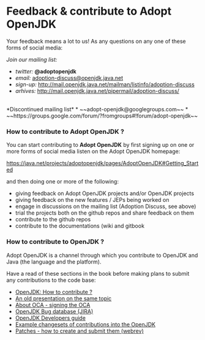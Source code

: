 # Feedback & contribute to Adopt OpenJDK

Your feedback means a lot to us! As any questions on any one of these forms of social media:

*Join our mailing list:*
* *twitter:* **@adoptopenjdk**
* *email:* adoption-discuss@openjdk.java.net
* *sign-up:* http://mail.openjdk.java.net/mailman/listinfo/adoption-discuss
* *arhives:* http://mail.openjdk.java.net/pipermail/adoption-discuss/

<br/>
*Discontinued mailing list*
* ~~adopt-openjdk@googlegroups.com~~
* ~~https://groups.google.com/forum/?fromgroups#!forum/adopt-openjdk~~

### How to contribute to Adopt OpenJDK ?

You can start contributing to **Adopt OpenJDK** by first signing up on one or more forms of social media listen on the Adopt OpenJDK homepage:

https://java.net/projects/adoptopenjdk/pages/AdoptOpenJDK#Getting_Started

and then doing one or more of the following:

- giving feedback on Adopt OpenJDK projects and/or OpenJDK projects
- giving feedback on the new features / JEPs being worked on
- engage in discussions on the mailing list (Adoption Discuss, see above)
- trial the projects both on the github repos and share feedback on them
- contribute to the github repos
- contribute to the documentations (wiki and gitbook

### How to contribute to OpenJDK ?

Adopt OpenJDK is a channel through which you contribute to OpenJDK and Java (the language and the platform).

Have a read of these sections in the book before making plans to submit any contributions to the code base:

- [OpenJDK: How to contribute ?](http://openjdk.java.net/contribute/)
- [An old presentation on the same topic](http://www.oracle.com/technetwork/server-storage/ts-5230-159263.pdf)
- [About OCA - signing the OCA](adopt-openjdk-getting-started/about_oca_-_signing_the_oca.md)
- [OpenJDK Bug database (JIRA)](adopt-openjdk-getting-started/openjdk_bug_database_jira.md)
- [OpenJDK Developers guide](intermediate-steps/openjdk_developers_guide.md)
- [Example changesets of contributions into the OpenJDK](intermediate-steps/example_changesets_of_contributions_into_the_openjdk.md)
- [Patches - how to create and submit them (webrev)](intermediate-steps/patches_-_how_to_create_and_submit_them_webrev.md)
